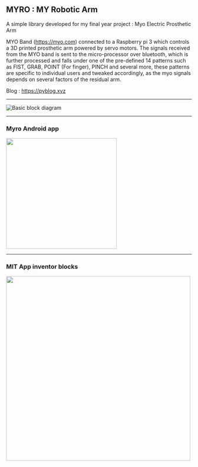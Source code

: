 ## MYRO : MY Robotic Arm

A simple library developed for my final year project : Myo Electric Prosthetic Arm

MYO Band (https://myo.com) connected to a Raspberry pi 3 which controls a 3D printed prosthetic arm powered by servo motors.
The signals received from the MYO band is sent to the micro-processor over bluetooth, which is further processed and falls under one of the pre-defined 14 patterns such as FIST, GRAB, POINT (For finger), PINCH and several more, these patterns are specific to individual users and tweaked accordingly, as the myo signals depends on several factors of the residual arm.

Blog : https://pyblog.xyz

- - -
![Basic block diagram](https://pyblog.xyz/wp-content/uploads/2020/02/Block-Diagram.png)

- - -
### Myro Android app
<img src="https://pyblog.xyz/wp-content/uploads/2020/04/myro_app.png" width="300"/>

- - -
### MIT App inventor blocks
<img src="https://pyblog.xyz/wp-content/uploads/2020/04/mit_blocks.png" width="500"/>
